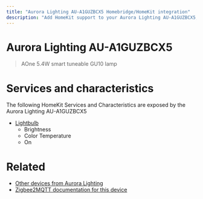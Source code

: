 ```yaml
---
title: "Aurora Lighting AU-A1GUZBCX5 Homebridge/HomeKit integration"
description: "Add HomeKit support to your Aurora Lighting AU-A1GUZBCX5, using Homebridge, Zigbee2MQTT and homebridge-z2m."
---
```

<!---
This file has been GENERATED using src/docgen/docgen.ts
DO NOT EDIT THIS FILE MANUALLY!
-->
# Aurora Lighting AU-A1GUZBCX5
> AOne 5.4W smart tuneable GU10 lamp


# Services and characteristics
The following HomeKit Services and Characteristics are exposed by
the Aurora Lighting AU-A1GUZBCX5

* [Lightbulb](../../light.md)
  * Brightness
  * Color Temperature
  * On


# Related
* [Other devices from Aurora Lighting](../index.md#aurora_lighting)
* [Zigbee2MQTT documentation for this device](https://www.zigbee2mqtt.io/devices/AU-A1GUZBCX5.html)